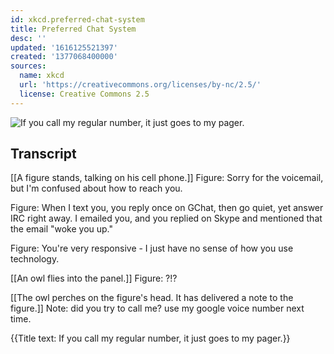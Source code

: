 ```yaml
---
id: xkcd.preferred-chat-system
title: Preferred Chat System
desc: ''
updated: '1616125521397'
created: '1377068400000'
sources:
  name: xkcd
  url: 'https://creativecommons.org/licenses/by-nc/2.5/'
  license: Creative Commons 2.5
---
```

![If you call my regular number, it just goes to my pager.](https://imgs.xkcd.com/comics/preferred_chat_system.png)

## Transcript
[[A figure stands, talking on his cell phone.]]
Figure: Sorry for the voicemail, but I'm confused about how to reach you. 

Figure: When I text you, you reply once on GChat, then go quiet, yet answer IRC right away. I emailed you, and you replied on Skype and mentioned that the email "woke you up." 

Figure: You're very responsive - I just have no sense of how you use technology. 

[[An owl flies into the panel.]]
Figure: ?!?

[[The owl perches on the figure's head. It has delivered a note to the figure.]]
Note: did you try to call me? use my google voice number next time. 

{{Title text: If you call my regular number, it just goes to my pager.}}
